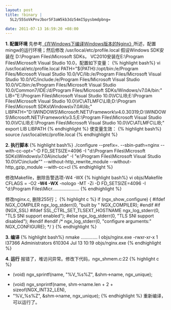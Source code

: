 ```yaml
--- 
layout: post
title: !binary |
  5L2/55SoVkPnvJbor5F3aW5kb3dz54mI5pysbmdpbng=

date: 2011-07-13 16:59:20 +08:00
---
```

<strong>1. 配置环境</strong>
先参考<a href="http://pipa.tk/archives/1020">《在Windows下编译Windows版本的Nginx》</a>所述，配置mingw的运行环境；然后修改 /usr/local/etc/profile.local
假设Windows SDK安装在 D:\Program Files\Microsoft SDKs， VC2010安装在E:\Program Files\Microsoft Visual Studio 10.0，配置如下变量：
{% highlight bash%}
vi /usr/local/etc/profile.local
PATH="${PATH}:/opt/bin:/e/Program Files/Microsoft Visual Studio 10.0/VC/lib:/e/Program Files/Microsoft Visual Studio 10.0/VC/include:/e/Program Files/Microsoft Visual Studio 10.0/VC/bin:/e/Program Files/Microsoft Visual Studio 10.0/Common7/IDE:/d/Program Files/Microsoft SDKs/Windows/v7.0A/bin:"
LIB="E:\Program Files\Microsoft Visual Studio 10.0\VC\LIB;E:\Program Files\Microsoft Visual Studio 10.0\VC\ATLMFC\LIB;D:\Program Files\Microsoft SDKs\Windows\v7.0A\lib;"
LIBPATH="D:\WINDOWS\Microsoft.NET\Framework\v4.0.30319;D:\WINDOWS\Microsoft.NET\Framework\v3.5;E:\Program Files\Microsoft Visual Studio 10.0\VC\LIB;E:\Program Files\Microsoft Visual Studio 10.0\VC\ATLMFC\LIB;"
export LIB LIBPATH
{% endhighlight %}
使变量生效：
{% highlight bash%}
source /usr/local/etc/profile.local
{% endhighlight %}

<strong>2. 执行脚本</strong>
{% highlight bash%}
./configure --prefix=. --sbin-path=nginx --with-cc-opt="-D FD_SETSIZE=4096 -I \"d:\Program Files\Microsoft SDKs\Windows\v7.0A\include\" -I \"e:\Program Files\Microsoft Visual Studio 10.0\VC\include\"" --without-http_rewrite_module --without-http_gzip_module --with-cc=cl
{% endhighlight %}

修改Makefile，删除告警选项-W4 -WX
{% highlight bash%}
vi objs/Makefile
CFLAGS =  -O2  <strong>-W4 -WX</strong> -nologo -MT -Zi -D FD_SETSIZE=4096 -I "d:\Program Files\Micr.....................
{% endhighlight %}

修改nginx.c, 删除255行；
{% highlight c %}
        if (ngx_show_configure) {
#ifdef NGX_COMPILER
            ngx_log_stderr(0, "built by " NGX_COMPILER);
#endif
#if (NGX_SSL)
#ifdef SSL_CTRL_SET_TLSEXT_HOSTNAME
            ngx_log_stderr(0, "TLS SNI support enabled");
#else
            ngx_log_stderr(0, "TLS SNI support disabled");
#endif
#endif
            /*
            ngx_log_stderr(0, "configure arguments:" NGX_CONFIGURE);
            */
        }
{% endhighlight %}

<strong>3. 编译</strong>
{% highlight bash%}
nmake
.............
l objs/nginx.exe
-rwxr-xr-x 1 l37366 Administrators 610304 Jul 13 10:19 objs/nginx.exe
{% endhighlight %}

<strong>4. 运行</strong>
报错了，堆访问异常。修改下代码，ngx_shmem.c:22
{% highlight c %}
- (void) ngx_sprintf(name, "%V_%s%Z", &shm->name, ngx_unique);
+ (void) ngx_snprintf(name, shm->name.len + 2 + sizeof(NGX_INT32_LEN),
+ "%V_%s%Z", &shm->name, ngx_unique);
{% endhighlight %}
重新编译，可以运行了。
